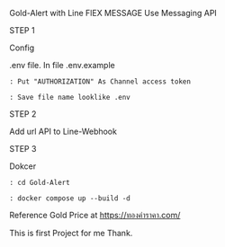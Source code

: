 Gold-Alert with Line FlEX MESSAGE Use Messaging API

STEP 1

  Config
  
  .env file. In file .env.example
  
    : Put "AUTHORIZATION" As Channel access token

    : Save file name looklike .env
  
STEP 2

  Add url API to Line-Webhook 

STEP 3

  Dokcer
  
    : cd Gold-Alert
    
    : docker compose up --build -d


Reference Gold Price at https://ทองคำราคา.com/

This is first Project for me Thank.
